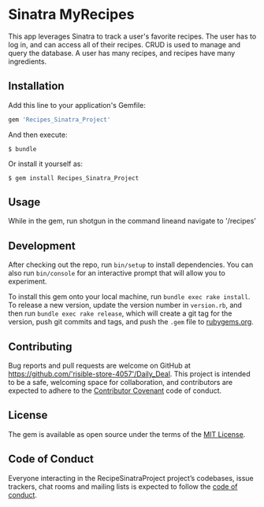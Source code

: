 # Sinatra MyRecipes

This app leverages Sinatra to track a user's favorite recipes. The user has to log in, and can access all of their recipes. CRUD is used to manage and query the database. A user has many recipes, and recipes have many ingredients.

## Installation

Add this line to your application's Gemfile:

```ruby
gem 'Recipes_Sinatra_Project'
```

And then execute:

    $ bundle

Or install it yourself as:

    $ gem install Recipes_Sinatra_Project

## Usage

While in the gem, run shotgun in the command lineand navigate to '/recipes'

## Development

After checking out the repo, run `bin/setup` to install dependencies. You can also run `bin/console` for an interactive prompt that will allow you to experiment.

To install this gem onto your local machine, run `bundle exec rake install`. To release a new version, update the version number in `version.rb`, and then run `bundle exec rake release`, which will create a git tag for the version, push git commits and tags, and push the `.gem` file to [rubygems.org](https://rubygems.org).

## Contributing

Bug reports and pull requests are welcome on GitHub at https://github.com/'risible-store-4057'/Daily_Deal. This project is intended to be a safe, welcoming space for collaboration, and contributors are expected to adhere to the [Contributor Covenant](http://contributor-covenant.org) code of conduct.

## License

The gem is available as open source under the terms of the [MIT License](https://opensource.org/licenses/MIT).

## Code of Conduct

Everyone interacting in the RecipeSinatraProject project’s codebases, issue trackers, chat rooms and mailing lists is expected to follow the [code of conduct](https://github.com/'risible-store-4057'/Recipes_Sinatra_Project/blob/master/CODE_OF_CONDUCT.md).
